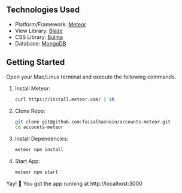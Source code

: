 ## Technologies Used
- Platform/Framework: [Meteor](https://www.meteor.com)
- View Library: [Blaze](http://blazejs.org)
- CSS Library: [Bulma](http://bulma.io)
- Database: [MongoDB](https://www.mongodb.com)

## Getting Started
Open your Mac/Linux terminal and execute the following commands.
  1.  Install Meteor:
      ```bash
      curl https://install.meteor.com/ | sh
      ```
  2.  Clone Repo:
      ```bash
      git clone git@github.com:faisalhasnain/accounts-meteor.git
      cd accounts-meteor
      ```
  3.  Install Dependencies:
      ```bash
      meteor npm install
      ```
  4.  Start App:
      ```bash
      meteor npm start
      ```
  
  Yay! 🎉 You got the app running at http://localhost:3000
